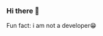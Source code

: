 ### Hi there 👋

Fun fact: i am not a developer😁
<!--
**KlassnoeName/KlassnoeName** is a ✨ _special_ ✨ repository because its `README.md` (this file) appears on your GitHub profile.
-->

